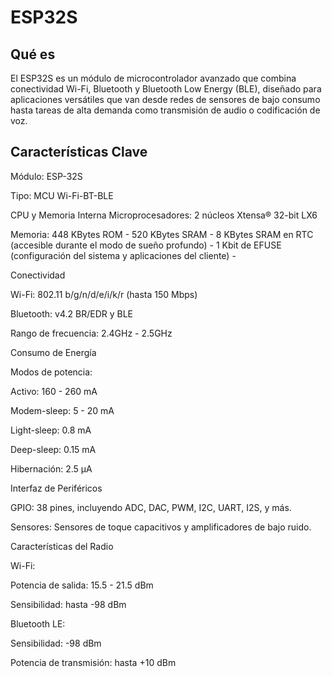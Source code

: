 # ESP32S

## Qué es 

El ESP32S es un módulo de microcontrolador avanzado que combina conectividad Wi-Fi, Bluetooth y Bluetooth Low Energy (BLE), diseñado para aplicaciones versátiles que van desde redes de sensores de bajo consumo hasta tareas de alta demanda como transmisión de audio o codificación de voz.

## Características Clave

Módulo: ESP-32S

Tipo: MCU Wi-Fi-BT-BLE

CPU y Memoria Interna
Microprocesadores: 2 núcleos Xtensa® 32-bit LX6

Memoria:
448 KBytes ROM - 
520 KBytes SRAM - 
8 KBytes SRAM en RTC (accesible durante el modo de sueño profundo) - 
1 Kbit de EFUSE (configuración del sistema y aplicaciones del cliente) - 

Conectividad

Wi-Fi: 802.11 b/g/n/d/e/i/k/r (hasta 150 Mbps)

Bluetooth: v4.2 BR/EDR y BLE

Rango de frecuencia: 2.4GHz - 2.5GHz

Consumo de Energía

Modos de potencia:

Activo: 160 - 260 mA

Modem-sleep: 5 - 20 mA

Light-sleep: 0.8 mA

Deep-sleep: 0.15 mA

Hibernación: 2.5 µA

Interfaz de Periféricos

GPIO: 38 pines, incluyendo ADC, DAC, PWM, I2C, UART, I2S, y más.

Sensores: Sensores de toque capacitivos y amplificadores de bajo ruido.

Características del Radio

Wi-Fi:

Potencia de salida: 15.5 - 21.5 dBm

Sensibilidad: hasta -98 dBm

Bluetooth LE:

Sensibilidad: -98 dBm

Potencia de transmisión: hasta +10 dBm
